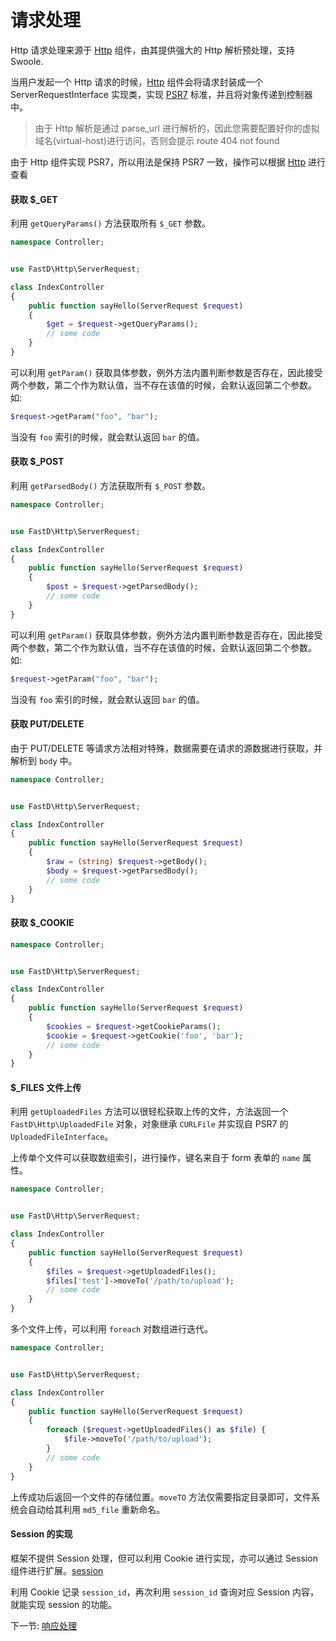 # 请求处理

Http 请求处理来源于 [Http](https://github.com/JanHuang/http) 组件，由其提供强大的 Http 解析预处理，支持 Swoole.

当用户发起一个 Http 请求的时候，[Http](https://github.com/JanHuang/http) 组件会将请求封装成一个 ServerRequestInterface 实现类，实现 [PSR7](http://www.php-fig.org/psr/psr-7/) 标准，并且将对象传递到控制器中。

> 由于 Http 解析是通过 parse_url 进行解析的，因此您需要配置好你的虚拟域名(virtual-host)进行访问，否则会提示 route 404 not found

由于 Http 组件实现 PSR7，所以用法是保持 PSR7 一致，操作可以根据 [Http](https://github.com/JanHuang/http) 进行查看

#### 获取 $_GET

利用 `getQueryParams()` 方法获取所有 `$_GET` 参数。

```php
namespace Controller;


use FastD\Http\ServerRequest;

class IndexController
{
    public function sayHello(ServerRequest $request)
    {
        $get = $request->getQueryParams();
        // some code
    }
}
```

可以利用 `getParam()` 获取具体参数，例外方法内置判断参数是否存在，因此接受两个参数，第二个作为默认值，当不存在该值的时候，会默认返回第二个参数。如:

```php
$request->getParam("foo", "bar");
```

当没有 `foo` 索引的时候，就会默认返回 `bar` 的值。

#### 获取 $_POST

利用 `getParsedBody()` 方法获取所有 `$_POST` 参数。

```php
namespace Controller;


use FastD\Http\ServerRequest;

class IndexController
{
    public function sayHello(ServerRequest $request)
    {
        $post = $request->getParsedBody();
        // some code
    }
}
```

可以利用 `getParam()` 获取具体参数，例外方法内置判断参数是否存在，因此接受两个参数，第二个作为默认值，当不存在该值的时候，会默认返回第二个参数。如:

```php
$request->getParam("foo", "bar");
```

当没有 `foo` 索引的时候，就会默认返回 `bar` 的值。

#### 获取 PUT/DELETE

由于 PUT/DELETE 等请求方法相对特殊，数据需要在请求的源数据进行获取，并解析到 `body` 中。

```php
namespace Controller;


use FastD\Http\ServerRequest;

class IndexController
{
    public function sayHello(ServerRequest $request)
    {
        $raw = (string) $request->getBody();
        $body = $request->getParsedBody();
        // some code
    }
}
```

#### 获取 $_COOKIE

```php
namespace Controller;


use FastD\Http\ServerRequest;

class IndexController
{
    public function sayHello(ServerRequest $request)
    {
        $cookies = $request->getCookieParams();
        $cookie = $request->getCookie('foo', 'bar');
        // some code
    }
}
```

#### $_FILES 文件上传

利用 `getUploadedFiles` 方法可以很轻松获取上传的文件，方法返回一个 `FastD\Http\UploadedFile` 对象，对象继承 `CURLFile` 并实现自 PSR7 的 `UploadedFileInterface`。

上传单个文件可以获取数组索引，进行操作，键名来自于 form 表单的 `name` 属性。

```php
namespace Controller;


use FastD\Http\ServerRequest;

class IndexController
{
    public function sayHello(ServerRequest $request)
    {
        $files = $request->getUploadedFiles();
        $files['test']->moveTo('/path/to/upload');
        // some code
    }
}
```

多个文件上传，可以利用 `foreach` 对数组进行迭代。

```php
namespace Controller;


use FastD\Http\ServerRequest;

class IndexController
{
    public function sayHello(ServerRequest $request)
    {
        foreach ($request->getUploadedFiles() as $file) {
            $file->moveTo('/path/to/upload');
        }
        // some code
    }
}
```

上传成功后返回一个文件的存储位置。`moveTO` 方法仅需要指定目录即可，文件系统会自动给其利用 `md5_file` 重新命名。

#### Session 的实现

框架不提供 Session 处理，但可以利用 Cookie 进行实现，亦可以通过 Session 组件进行扩展。[session](https://github.com/janhuang/session)

利用 Cookie 记录 `session_id`，再次利用 `session_id` 查询对应 Session 内容，就能实现 session 的功能。

下一节: [响应处理](zh-cn/basic/2-4-response-handling.md)